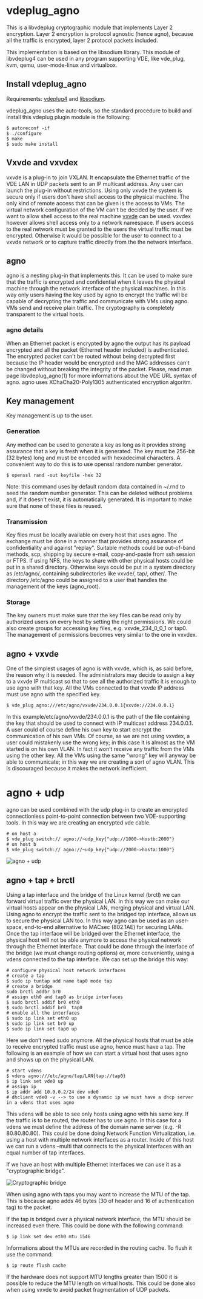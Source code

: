 # vdeplug_agno

This is a libvdeplug cryptographic module that implements Layer 2 encryption. Layer 2 encryption  is  protocol  agnostic  (hence  agno), because all the traffic is  encrypted,  layer  2  protocol  packets included.

This implementation is based on the libsodium library. This module of libvdeplug4 can be used in any program  supporting  VDE, like vde_plug, kvm, qemu, user-mode-linux and virtualbox.

## Install vdeplug_agno

 Requirements: [vdeplug4](https://github.com/rd235/vdeplug4) and [libsodium](https://libsodium.gitbook.io/doc/).

vdeplug_agno uses the auto-tools, so the standard procedure to build and install this vdeplug plugin module is the following:
```
$ autoreconf -if
$ ./configure
$ make
$ sudo make install
```

## Vxvde and vxvdex

vxvde is a plug-in to join VXLAN. It encapsulate the Ethernet traffic of the VDE LAN in UDP packets sent to an IP multicast address. Any user can launch the plug-in without restrictions. Using only vxvde the system is secure only if users don't have shell access to the physical machine. The only kind of remote access that can be given is the access to VMs. The virtual network configuration of the VM can't be decided by the user. If we want to allow shell access to the real machine [vxvde](https://github.com/rd235/vxvdex) can be used. vxvdex however allows shell access only to a network namespace. If users access to the real network must be granted to the users the virtual traffic must be encrypted. Otherwise it would be possible for the user to connect to a vxvde network or to capture traffic directly from the the network interface.

## agno
agno is a nesting plug-in that implements this. It can be used to make sure that the traffic is encrypted and confidential when it leaves the physical machine through the network interface of the physical machines. In this way only users having the key used by agno to encrypt the traffic will be capable of decrypting the traffic and communicate with VMs using agno.
VMs send and receive plain traffic. The cryptography is completely transparent to the virtual hosts.

### agno details

When an Ethernet packet is encrypted by agno the output has its payload encrypted and all the packet (Ethernet header included) is authenticated.
The encrypted packet can't be routed without being decrypted first because the IP header would be encrypted and the MAC addresses can't be changed without breaking the integrity of the packet.
Please, read man page libvdeplug_agno(1) for more informations about the VDE URL syntax of agno.
agno uses XChaCha20-Poly1305 authenticated encryption algoritm.

## Key management
Key management is up to the user.

### Generation
Any method can be used to generate a key as long as it provides strong assurance that a key is fresh when it is generated.
The key must be 256-bit (32 bytes) long and must be encoded with hexadecimal characters.
A convenient way to do this is to use openssl random number generator.
```console
$ openssl rand -out keyfile -hex 32
```
Note: this command uses by default random data contained in ~/.rnd to seed the random number generator. This can be deleted without problems and, if it doesn’t exist, it is automatically generated. It is important to make sure that none of these files is reused.

### Transmission
Key files must be locally available on every host that uses agno. The exchange must be done in a manner that provides strong assurance of confidentiality and against "replay".
Suitable methods could be out-of-band methods, scp, shipping by secure e-mail, copy-and-paste from ssh session or FTPS.
If using NFS, the keys to share with other physical hosts could be put in a shared directory.
Otherwise keys could be put in a system directory as /etc/agno/, containing subdirectories like vxvde/, tap/, other/. The directory /etc/agno could be assigned to a user that handles the management of the keys (agno_root).

### Storage
The key owners must make sure that the key files can be read only by authorized users on every host by setting the right permissions.
We could also create groups for accessing key files, e.g. vxvde_234_0_0_1 or tap0.
The management of permissions becomes very similar to the one in vxvdex.

## agno + vxvde
One of the simplest usages of agno is with vxvde, which is, as said before, the reason why it is needed.
The administrators may decide to assign a key to a vxvde IP multicast so that to see all the authorized traffic it is enough to use agno with that key. All the VMs connected to that vxvde IP address must use agno with the specified key.
```console
$ vde_plug agno:///etc/agno/vxvde/234.0.0.1{vxvde://234.0.0.1}
```
In this example/etc/agno/vxvde/234.0.0.1 is the path of the file containing the key that should be used to connect with IP multicast address 234.0.0.1.
A user could of course define his own key to start encrypt the communication of his own VMs.
Of course, as we are not using vxvdex, a user could mistakenly use the wrong key; in this case it is almost as the VM started is on his own VLAN. In fact it won’t receive any traffic from the VMs using the other key.
All the VMs using the same "wrong" key will anyway be able to communicate; in this way we are creating a sort of agno VLAN. This is discouraged because it makes the network inefficient.

# agno + udp
agno can be used combined with the udp plug-in to create an encrypted connectionless point-to-point connection between two VDE-supporting tools. In this way we are creating an encrypted vde cable.

```console
# on host a
$ vde_plug switch:// agno://~udp_key{"udp://1000->hostb:2000"}
# on host b
$ vde_plug switch:// agno://~udp_key{"udp://2000->hosta:1000"}
```

![agno + udp](https://github.com/rd235/vdeplug_agno/blob/libsodium_static/img/agno%2Budp.png)

## agno + tap + brctl
Using a tap interface and the bridge of the Linux kernel (brctl) we can forward virtual traffic over the physical LAN. In this way we can make our virtual hosts appear on the physical LAN, merging physical and virtual LAN.
Using agno to encrypt the traffic sent to the bridged tap interface, allows us to secure the physical LAN too. In this way agno can be used as an user-space, end-to-end alternative to MACsec (802.1AE) for securing LANs.
Once the tap interface will be bridged over the Ethernet interface, the physical host will not be able anymore to access the physical network through the Ethernet interface. That could be done through the interface of the bridge (we must change routing options) or, more conveniently, using a vdens connected to the tap interface.
We can set up the bridge this way:
```console
# configure physical host network interfaces
# create a tap
$ sudo ip tuntap add name tap0 mode tap
# create a bridge
sudo brctl addbr br0
# assign eth0 and tap0 as bridge interfaces
$ sudo brctl addif br0 eth0
$ sudo brctl addif br0  tap0
# enable all the interfaces
$ sudo ip link set eth0 up
$ sudo ip link set br0 up
$ sudo ip link set tap0 up
```

Here we don’t need sudo anymore.
All the physical hosts that must be able to receive encrypted traffic must use agno, hence must have a tap.
The following is an example of how we can start a virtual host that uses agno and shows up on the physical LAN.

```console
# start vdens
$ vdens agno:///etc/agno/tap/LAN{tap://tap0}
$ ip link set vde0 up
# assign ip
$ ip addr add 10.0.0.2/24 dev vde0
# dhclient vde0 -v --> to use a dynamic ip we must have a dhcp server in a vdens that uses agno
```

This vdens will be able to see only hosts using agno with his same key.
If the traffic is to be routed, the router has to use agno. In this case for a vdens we must define the address of the domain name server (e.g. -R 80.80.80.80).
This could be done doing Network Function Virtualization, i.e. using a host with multiple network interfaces as a router. Inside of this host we can run a vdens –multi that connects to the physical interfaces with an equal number of tap interfaces.

If we have an host with multiple Ethernet interfaces we can use it as a "cryptographic bridge".

![Cryptographic bridge](https://github.com/rd235/vdeplug_agno/blob/libsodium_static/img/cryptographic_bridge.png)
 
When using agno with taps you may want to increase the MTU of the tap. This is because agno adds 46 bytes (30 of header and 16 of authentication tag) to the packet.

If the tap is bridged over a physical network interface, the MTU should be increased even there.
This could be done with the following command:
```console
$ ip link set dev eth0 mtu 1546
```

Informations about the MTUs are recorded in the routing cache. To flush it use the command:
```console
$ ip route flush cache
```
If the hardware does not support MTU lengths greater than 1500 it is possible to reduce the MTU length on virtual hosts.
This could be done also when using vxvde to avoid packet fragmentation of UDP packets.
